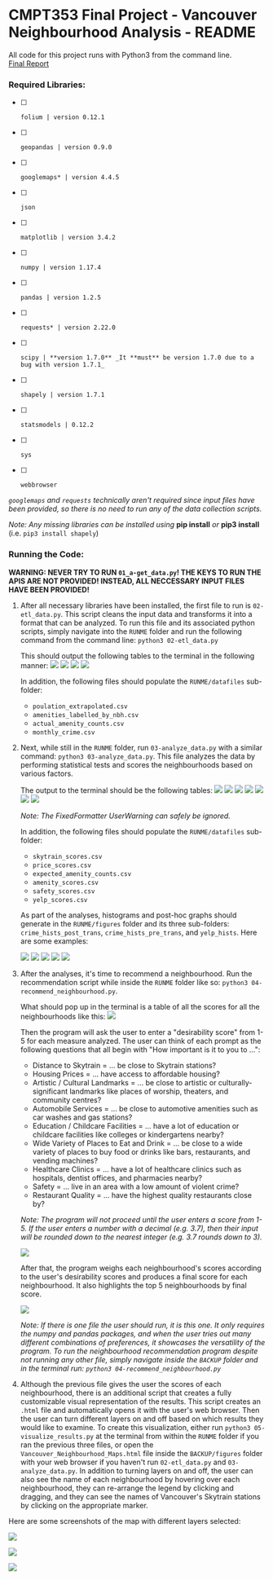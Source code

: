 # CMPT353 Final Project - Vancouver Neighbourhood Analysis - README

All code for this project runs with Python3 from the command line.
<br><a href="https://docs.google.com/document/d/1wCCfiDT1qtGxpCCyUV9GiDV_luu0aHxMFo3g38jbE0o/edit?usp=sharing">Final Report</a>
### Required Libraries:
- [ ]     folium | version 0.12.1
- [ ]     geopandas | version 0.9.0
- [ ]     googlemaps* | version 4.4.5
- [ ]     json 
- [ ]     matplotlib | version 3.4.2
- [ ]     numpy | version 1.17.4
- [ ]     pandas | version 1.2.5
- [ ]     requests* | version 2.22.0
- [ ]     scipy | **version 1.7.0** _It **must** be version 1.7.0 due to a bug with version 1.7.1_
- [ ]     shapely | version 1.7.1
- [ ]     statsmodels | 0.12.2
- [ ]     sys
- [ ]     webbrowser

*`googlemaps` and `requests` technically aren't required since input files have been provided, so there is no need to run any of the data collection scripts.*

_Note: Any missing libraries can be installed using_ **pip install** _or_ **pip3 install**
(i.e. `pip3 install shapely`)

### Running the Code:
**WARNING: NEVER TRY TO RUN `01_a-get_data.py`! THE KEYS TO RUN THE APIS ARE NOT PROVIDED! INSTEAD, ALL NECCESSARY INPUT FILES HAVE BEEN PROVIDED!**

1. After all necessary libraries have been installed, the first file to run is `02-etl_data.py`. This script cleans the input data and transforms it into a format that can be analyzed. To run this file and its associated python scripts, simply navigate into the `RUNME` folder and run the following command from the command line: `python3 02-etl_data.py`

    This should output the following tables to the terminal in the following manner:
    ![](README_images/02_1_extrap_pops.png)
    ![](README_images/02_2_labelled_amenities.png)
    ![](README_images/02_3_amenity_counts.png)
    ![](README_images/02_4_crime_rates.png)

    In addition, the following files should populate the `RUNME/datafiles` sub-folder:
    - `poulation_extrapolated.csv`
    - `amenities_labelled_by_nbh.csv`
    - `actual_amenity_counts.csv`
    - `monthly_crime.csv`


2. Next, while still in the `RUNME` folder, run `03-analyze_data.py` with a similar command: `python3 03-analyze_data.py`. This file analyzes the data by performing statistical tests and scores the neighbourhoods based on various factors.

    The output to the terminal should be the following tables:
    ![](README_images/03_1_skytrain_scores.png)
    ![](README_images/03_2_price_scores.png)
    ![](README_images/03_3_chi-square_pvalues.png)
    ![](README_images/03_4_binomial_pvalues.png)
    ![](README_images/03_5_amenity_scores.png)
    ![](README_images/03_6_crime_scores.png)
    ![](README_images/03_7_yelp_scores.png)

    _Note: The FixedFormatter UserWarning can safely be ignored._

    In addition, the following files should populate the `RUNME/datafiles` sub-folder:
    - `skytrain_scores.csv`
    - `price_scores.csv`
    - `expected_amenity_counts.csv`
    - `amenity_scores.csv`
    - `safety_scores.csv`
    - `yelp_scores.csv`

    As part of the analyses, histograms and post-hoc graphs should generate in the `RUNME/figures` folder and its three sub-folders: `crime_hists_post_trans`, `crime_hists_pre_trans`, and `yelp_hists`. Here are some examples:

    ![](BACKUP/figures/crime_hists_pre_trans/Fairview.png)
    ![](BACKUP/figures/crime_hists_post_trans/Fairview.png)
    ![](BACKUP/figures/yelp_hists/Fairview.png)
    ![](BACKUP/figures/Crime_Tukey_HSD.png)
    ![](BACKUP/figures/Yelp_Tukey_HSD.png)


3. After the analyses, it's time to recommend a neighbourhood. Run the recommendation script while inside the `RUNME` folder like so: `python3 04-recommend_neighbourhood.py`.

    What should pop up in the terminal is a table of all the scores for all the neighbourhoods like this:
    ![](README_images/04_1_all_scores.png)

    Then the program will ask the user to enter a "desirability score" from 1-5 for each measure analyzed. The user can think of each prompt as the following questions that all begin with "How important is it to you to ...":

    - Distance to Skytrain = ... be close to Skytrain stations?
    - Housing Prices = ... have access to affordable housing?
    - Artistic / Cultural Landmarks = ... be close to artistic or culturally-significant landmarks like places of worship, theaters, and community centres?
    - Automobile Services = ... be close to automotive amenities such as car washes and gas stations?
    - Education / Childcare Facilities = ... have a lot of education or childcare facilities like colleges or kindergartens nearby?
    - Wide Variety of Places to Eat and Drink =  ... be close to a wide variety of places to buy food or drinks like bars, restaurants, and vending machines?
    - Healthcare Clinics = ... have a lot of healthcare clinics such as hospitals, dentist offices, and pharmacies nearby?
    - Safety = ... live in an area with a low amount of violent crime?
    - Restaurant Quality = ... have the highest quality restaurants close by?

    _Note: The program will not proceed until the user enters a score from 1-5. If the user enters a number with a decimal (e.g. 3.7), then their input will be rounded down to the nearest integer (e.g. 3.7 rounds down to 3)._

    ![](README_images/04_2_user_inputs.png)

    After that, the program weighs each neighbourhood's scores according to the user's desirability scores and produces a final score for each neighbourhood. It also highlights the top 5 neighbourhoods by final score.

    ![](README_images/04_3_user_results.png)

    _Note: If there is one file the user should run, it is this one. It only requires the numpy and pandas packages, and when the user tries out many different combinations of preferences, it showcases the versatility of the program.
    To run the neighbourhood recommendation program despite not running any other file, simply navigate inside the `BACKUP` folder and in the terminal run: `python3 04-recommend_neighbourhood.py`_

4. Although the previous file gives the user the scores of each neighbourhood, there is an additional script that creates a fully customizable visual representation of the results. This script creates an `.html` file and automatically opens it with the user's web browser. Then the user can turn different layers on and off based on which results they would like to examine. To create this visualization, either run `python3 05-visualize_results.py` at the terminal from within the `RUNME` folder if you ran the previous three files, or open the `Vancouver_Neighbourhood_Maps.html` file inside the `BACKUP/figures` folder with your web browser if you haven't run `02-etl_data.py` and `03-analyze_data.py`. In addition to turning layers on and off, the user can also see the name of each neighbourhood by hovering over each neighbourhood, they can re-arrange the legend by clicking and dragging, and they can see the names of Vancouver's Skytrain stations by clicking on the appropriate marker.

Here are some screenshots of the map with different layers selected:

![](README_images/05_1_initial_map.png)

![](README_images/05_2_food_selection.png)

![](README_images/05_3_more_selection.png)
